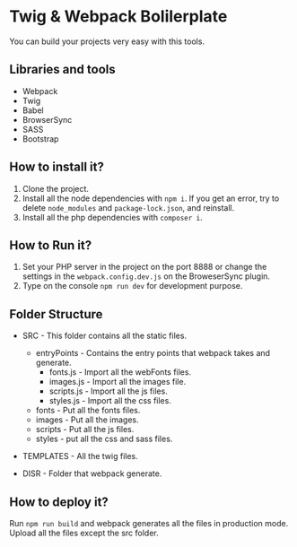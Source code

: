 # Twig & Webpack Bolilerplate

You can build your projects very easy with this tools.

## Libraries and tools
- Webpack
- Twig
- Babel
- BrowserSync
- SASS
- Bootstrap

## How to install it?

1. Clone the project.
2. Install all the node dependencies with `npm i`. If you get an error, try to delete `node_modules` and `package-lock.json`, and reinstall.
3. Install all the php dependencies with `composer i`.

## How to Run it?

1. Set your PHP server in the project on the port 8888 or change the settings in the `webpack.config.dev.js` on the BroweserSync plugin.
2. Type on the console `npm run dev` for development purpose.


## Folder Structure

* SRC - This folder contains all the static files.
    - entryPoints - Contains the entry points that webpack takes and generate. 
        - fonts.js - Import all the webFonts files.
        - images.js - Import all the images file.
        - scripts.js - Import all the js files.
        - styles.js - Import all the css files.
    - fonts - Put all the fonts files.
    - images - Put all the images.
    - scripts - Put all the js files.
    - styles - put all the css and sass files.

* TEMPLATES - All the twig files.

* DISR - Folder that webpack generate. 


## How to deploy it?
Run `npm run build` and webpack generates all the files in production mode. Upload all the files except the src folder.